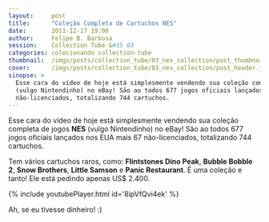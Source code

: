 ```yaml
---
layout:     post
title:      "Coleção Completa de Cartuchos NES"
date:       2011-12-17 19:00
author:     Felipe B. Barbosa
session:    Collection Tube &#35 03
categories: colecionando collection-tube
thumbnail:  /imgs/posts/collection_tube/03_nes_collection/post_thumbnail.jpg
cover:      /imgs/posts/collection_tube/03_nes_collection/post_header.jpg
sinopse: >
  Esse cara do vídeo de hoje está simplesmente vendendo sua coleção completa de jogos NES
  (vulgo Nintendinho) no eBay! São ao todos 677 jogos oficiais lançados nos EUA mais 67
  não-licenciados, totalizando 744 cartuchos.
---
```

Esse cara do vídeo de hoje está simplesmente vendendo sua coleção completa de jogos **NES**
(vulgo Nintendinho) no eBay! São ao todos 677 jogos oficiais lançados nos EUA mais 67
não-licenciados, totalizando 744 cartuchos.

Tem vários cartuchos raros, como: **Flintstones Dino Peak**, **Bubble Bobble 2**, **Snow Brothers**,
**Little Samson** e **Panic Restaurant**. É uma coleção e tanto! Ele está pedindo apenas US$ 2.400.

{% include youtubePlayer.html id='8ipVfQvi4ek' %}

Ah, se eu tivesse dinheiro! :)
